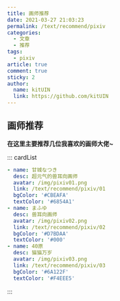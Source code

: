 ```yaml
---
title: 画师推荐
date: 2021-03-27 21:03:23
permalink: /text/recommend/pixiv
categories:
  - 文章
  - 推荐
tags:
  - pixiv
article: true
comment: true
sticky: 2
author: 
  name: kitUIN
  link: https://github.com/kitUIN
---
```

## 画师推荐

**在这里主要推荐几位我喜欢的画师大佬~**

::: cardList
```yaml
- name: 甘城なつき
  desc: 超元气的兽耳向画师
  avatar: /img/pixiv01.png
  link: /text/recommend/pixiv/01
  bgColor: '#CBEAFA'
  textColor: '#6854A1'
- name: まふゆ
  desc: 兽耳向画师
  avatar: /img/pixiv02.png
  link: /text/recommend/pixiv/02
  bgColor: '#D7BDAA'
  textColor: '#000'
- name: 40原
  desc: 猫猫万岁
  avatar: /img/pixiv03.png
  link: /text/recommend/pixiv/03
  bgColor: '#6A122F'
  textColor: '#F4EEE5'
```
:::

<!-- more -->